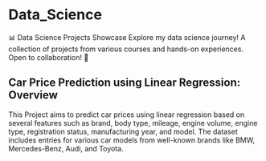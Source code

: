 # Data_Science
📊 Data Science Projects Showcase
Explore my data science journey! A collection of projects from various courses and hands-on experiences. Open to collaboration! 🚀
## Car Price Prediction using Linear Regression: Overview
This Project aims to predict car prices using linear regression based on several features such as brand, body type, mileage, engine volume, engine type, registration status, manufacturing year, and model. The dataset includes entries for various car models from well-known brands like BMW, Mercedes-Benz, Audi, and Toyota.
